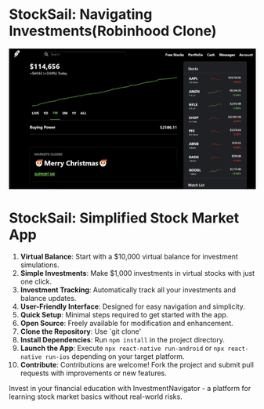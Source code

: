 # StockSail: Navigating Investments(Robinhood Clone)  
<img src="public/demo.png">

# StockSail: Simplified Stock Market App

1. **Virtual Balance**: Start with a $10,000 virtual balance for investment simulations.
2. **Simple Investments**: Make $1,000 investments in virtual stocks with just one click.
3. **Investment Tracking**: Automatically track all your investments and balance updates.
4. **User-Friendly Interface**: Designed for easy navigation and simplicity.
5. **Quick Setup**: Minimal steps required to get started with the app.
6. **Open Source**: Freely available for modification and enhancement.
7. **Clone the Repository**: Use `git clone'
8. **Install Dependencies**: Run `npm install` in the project directory.
9. **Launch the App**: Execute `npx react-native run-android` or `npx react-native run-ios` depending on your target platform.
10. **Contribute**: Contributions are welcome! Fork the project and submit pull requests with improvements or new features.

Invest in your financial education with InvestmentNavigator - a platform for learning stock market basics without real-world risks.
